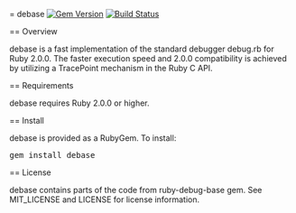 [gem]: https://rubygems.org/gems/debase
[travis]: https://travis-ci.org/denofevil/debase

= debase
[![Gem Version](https://badge.fury.io/rb/debase.png)][gem]
[![Build Status](https://secure.travis-ci.org/denofevil/debase.png)][travis]

== Overview

debase is a fast implementation of the standard debugger debug.rb for
Ruby 2.0.0. The faster execution speed and 2.0.0 compatibility is achieved
by utilizing a TracePoint mechanism in the Ruby C API.

== Requirements

debase requires Ruby 2.0.0 or higher.

== Install

debase is provided as a RubyGem.  To install:

<tt>gem install debase</tt>

== License

debase contains parts of the code from ruby-debug-base gem.
See MIT_LICENSE and LICENSE for license information.
